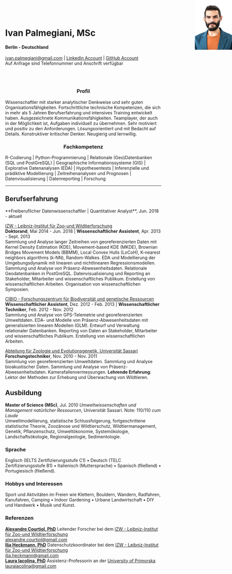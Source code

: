 <style type="text/css">
#topright {
    position: absolute;
    right: 0;
    top: 0;
    display: block;
    height: 160px;
    width: 120px;
    }
</style>

<img id="topright" src="Pic_CV.jpg" alt="My_Pic" style="float: right;" width=120 height=160/>
<h1> Ivan Palmegiani, MSc </h1>

#### Berlin - Deutschland
<ivan.palmegiani@gmail.com> | [LinkedIn Account][2d6409ca]  |  [GitHub Account][e3281462]  
Auf Anfrage sind Telefonnummer und Anschrift verfügbar

  [2d6409ca]: https://www.linkedin.com/in/ivan-palmegiani-13a4a15b/ "My_LinkedIn"
  [e3281462]: https://github.com/IvanPalm "My_GitHub"
<br/><br/>
<center><h3> Profil </h3></center>
Wissenschaftler mit starker analytischer Denkweise und sehr guten Organisationsfähigkeiten. Fortschrittliche technische Kompetenzen, die sich in mehr als 5 Jahren Berufserfahrung und intensives Training entwickelt haben. Ausgezeichnete Kommunikationsfähigkeiten. Teamplayer, der auch in der Möglichkeit ist, Aufgaben individuell zu übernehmen. Sehr motiviert und positiv zu den Anforderungen. Lösungsorientiert und mit Bedacht auf Details. Konstruktiver kritischer Denker. Neugierig und lernwillig.

<center><h3> Fachkompetenz </h3></center>
R-Codierung | Python-Programmierung | Relationale (Geo)Datenbanken (SQL und PostGreSQL) | Geographische Informationssysteme (GIS) | Explorative Datenanalysen (EDA) | Hypothesentests | Inferenzielle und prädiktive Modellierung | Zeitreihenanalysen und Prognosen | Datenvisualisierung | Datenreporting | Forschung

---
<h2> Berufserfahrung </h2>  
**Freiberuflicher Datenwissenschaftler | Quantitativer Analyst**, Jun. 2018 - aktuell  

[IZW - Leibniz-Institut für Zoo-und Wildtierforschung][bb58fb82]  
**Doktorand**, Mai 2014 - Jun. 2018 | **Wissenschaftlicher Assistent**, Apr. 2013 - Sept. 2013  
Sammlung und Analyse langer Zeitreihen von georeferenzierten Daten mit Kernel Density Estimation (KDE), Movement-based KDE (MKDE), Brownian Bridges Movement Models (BBMM), Local Convex Hulls (LoCoH), K-nearest neighbors algorithms (k-NN), Random-Walkes. EDA und Modellierung der Umgebungsdynamik mit linearen und nichtlinearen Regressionsmodellen. Sammlung und Analyse von Präsenz-Abwesenheitsdaten. Relationale Geodatenbanken in PostGreSQL. Datenvisualisierung und Reporting an Stakeholder, Mitarbeiter und wissenschaftliches Publikum. Erstellung von wissenschaftlichen Arbeiten. Organisation von wissenschaftlichen Symposien.  

[CIBIO - Forschungszentrum für Biodiversität und genetische Ressourcen][87111420]  
**Wissenschaftlicher Assistent**, Dez. 2012 - Feb. 2013 | **Wissenschaftlicher Techniker**, Feb. 2012 - Nov. 2012    
Sammlung und Analyse von GPS-Telemetrie und georeferenzierten Umweltdaten. EDA- und Modelle von Präsenz-Abwesenheitsdaten mit generalisierten linearen Modellen (GLM). Entwurf und Verwaltung relationaler Datenbanken. Reporting von Daten an Stakeholder, Mitarbeiter und wissenschaftliches Publikum. Erstellung von wissenschaftlichen Arbeiten.   

<div style="page-break-after: always;"></div>

[Abteilung für Zoologie und Evolutionsgenetik, Universität Sassari][09879b80]    
**Forschungstechniker**, Nov. 2010 - Nov. 2011  
Sammlung von georeferenzierten Umweltdaten. Sammlung und Analyse bioakustischer Daten. Sammlung und Analyse von Präsenz-Abwesenheitsdaten. Kamerafallenvermessungen. __Lehrende Erfahrung__: Lektor der Methoden zur Erhebung und Überwachung von Wildtieren.  

  [bb58fb82]: http://www.izw-berlin.de/willkommen.html "IZW"
  [87111420]: https://cibio.up.pt/ "CIBIO"
  [09879b80]: https://en.uniss.it/ugov/person/2348 "UniSS"


<h2> Ausbildung </h2>

**Master of Science (MSc)**, Jul. 2010
*Umweltwissenschaften und Management natürlicher Ressourcen*, Universität Sassari. Note: 110/110 *cum Laude*  
Umweltmodellierung, statistische Schlussfolgerung, fortgeschrittene statistische Theorie, Zoozänose und Wildtierschutz, Wildtiermanagement, Genetik, Pflanzenschutz, Umweltökonomie, Systemökologie, Landschaftsökologie, Regionalgeologie, Sedimentologie.

<h3> Sprache </h3>

Englisch (IELTS Zertifizierungsstufe C1) • Deutsch (TELC Zertifizierungsstufe B1) • Italienisch (Muttersprache) • Spanisch (fließend) • Portugiesisch (fließend).

<h3> Hobbys und Interessen </h3>
Sport und Aktivitäten im Freien wie Klettern, Bouldern, Wandern, Radfahren, Kanufahren, Camping • Indoor Gardening • Urbane Landwirtschaft • DIY und Handwerk • Musik und Kunst.

<h3> Referenzen </h3>

[**Alexandre Courtiol, PhD**][5e81c0d6] Leitender Forscher bei dem [IZW - Leibniz-Institut für Zoo-und Wildtierforschung][bb58fb82]  
<alexandre.courtiol@gmail.com>   
[**Ilja Heckmann, PhD**][d56ee8a1] Datenschutzkoordinator bei dem [IZW - Leibniz-Institut für Zoo-und Wildtierforschung][bb58fb82]  
<ilja.heckmann@gmail.com>  
[**Laura Iacolina, PhD**][01142937] Assistenz-Professorin an der [University of Primorska][58569d71]  
<lauraiacolina@gmail.com>

[5e81c0d6]: https://www.linkedin.com/in/alexandre-courtiol-538b5a185/?originalSubdomain=de "AlexCourtiol"
[01142937]: https://www.linkedin.com/in/laura-iacolina-7710a525/ "LaurinaIacolina"
[58569d71]: https://www.famnit.upr.si/en/ "UniPrimorska"
[d56ee8a1]: http://www.izw-berlin.de/heckmann-ilja.html "IljaHeckmann"
